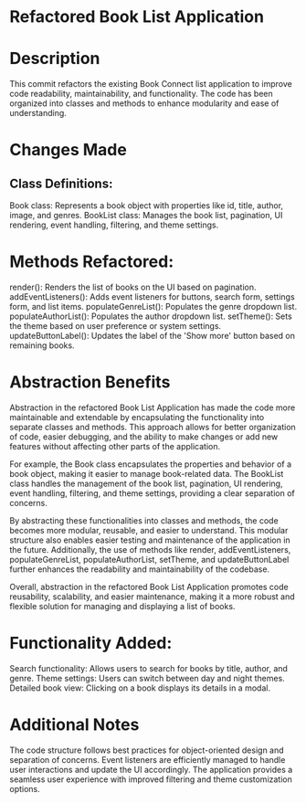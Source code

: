 
# Refactored Book List Application

# Description

This commit refactors the existing Book Connect list application to improve code readability, maintainability, and functionality. The code has been organized into classes and methods to enhance modularity and ease of understanding.

# Changes Made

## Class Definitions:

Book class: Represents a book object with properties like id, title, author, image, and genres.
BookList class: Manages the book list, pagination, UI rendering, event handling, filtering, and theme settings.

# Methods Refactored:

render(): Renders the list of books on the UI based on pagination.
addEventListeners(): Adds event listeners for buttons, search form, settings form, and list items.
populateGenreList(): Populates the genre dropdown list.
populateAuthorList(): Populates the author dropdown list.
setTheme(): Sets the theme based on user preference or system settings.
updateButtonLabel(): Updates the label of the 'Show more' button based on remaining books.

# Abstraction Benefits

Abstraction in the refactored Book List Application has made the code more maintainable and extendable by encapsulating the functionality into separate classes and methods. This approach allows for better organization of code, easier debugging, and the ability to make changes or add new features without affecting other parts of the application.

For example, the Book class encapsulates the properties and behavior of a book object, making it easier to manage book-related data. The BookList class handles the management of the book list, pagination, UI rendering, event handling, filtering, and theme settings, providing a clear separation of concerns.

By abstracting these functionalities into classes and methods, the code becomes more modular, reusable, and easier to understand. This modular structure also enables easier testing and maintenance of the application in the future. Additionally, the use of methods like render, addEventListeners, populateGenreList, populateAuthorList, setTheme, and updateButtonLabel further enhances the readability and maintainability of the codebase.

Overall, abstraction in the refactored Book List Application promotes code reusability, scalability, and easier maintenance, making it a more robust and flexible solution for managing and displaying a list of books.

# Functionality Added:

Search functionality: Allows users to search for books by title, author, and genre.
Theme settings: Users can switch between day and night themes.
Detailed book view: Clicking on a book displays its details in a modal.

# Additional Notes
The code structure follows best practices for object-oriented design and separation of concerns.
Event listeners are efficiently managed to handle user interactions and update the UI accordingly.
The application provides a seamless user experience with improved filtering and theme customization options.